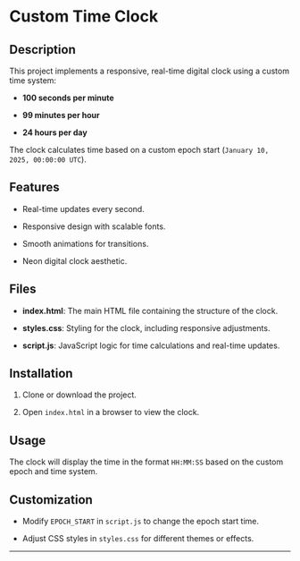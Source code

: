 
# Custom Time Clock

## Description
This project implements a responsive, real-time digital clock using a custom time system:
- **100 seconds per minute**
- **99 minutes per hour**
- **24 hours per day**

The clock calculates time based on a custom epoch start (`January 10, 2025, 00:00:00 UTC`).

## Features
- Real-time updates every second.
- Responsive design with scalable fonts.
- Smooth animations for transitions.
- Neon digital clock aesthetic.

## Files
- **index.html**: The main HTML file containing the structure of the clock.
- **styles.css**: Styling for the clock, including responsive adjustments.
- **script.js**: JavaScript logic for time calculations and real-time updates.

## Installation
1. Clone or download the project.
2. Open `index.html` in a browser to view the clock.

## Usage
The clock will display the time in the format `HH:MM:SS` based on the custom epoch and time system.

## Customization
- Modify `EPOCH_START` in `script.js` to change the epoch start time.
- Adjust CSS styles in `styles.css` for different themes or effects.

---

